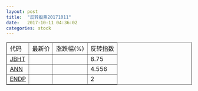 ```yaml
---
layout: post
title:  "反转股票20171011"
date:   2017-10-11 04:36:02
categories: stock
---
```


<script type="text/javascript">
var stockList = []
stockList.push('gb_jbht');
stockList.push('gb_ann');
stockList.push('gb_endp');
</script>

<table border="1">
 <tr>
 <td>代码</td>
  <td>最新价</td>
  <td>涨跌幅(%)</td>
 <td>反转指数</td>
</tr>
  <tr id="jbht"><td><a href="http://stock.finance.sina.com.cn/usstock/quotes/JBHT.html" target="_blank">JBHT</a></td><td></td><td></td><td>8.75</td></tr>
  <tr id="ann"><td><a href="http://stock.finance.sina.com.cn/usstock/quotes/ANN.html" target="_blank">ANN</a></td><td></td><td></td><td>4.556</td></tr>
  <tr id="endp"><td><a href="http://stock.finance.sina.com.cn/usstock/quotes/ENDP.html" target="_blank">ENDP</a></td><td></td><td></td><td>2</td></tr>
</table>
